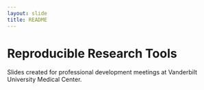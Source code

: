 ```yaml
---
layout: slide
title: README
---
```


# Reproducible Research Tools

Slides created for professional development meetings at Vanderbilt University Medical Center.

